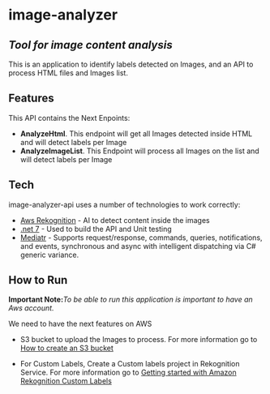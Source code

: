# image-analyzer

## _Tool for image content analysis_ 

This is an application to identify labels detected on Images, and an API to process HTML files and Images list.

## Features

This API contains the Next Enpoints:

- **AnalyzeHtml**. This endpoint will get all Images detected inside HTML and will detect labels per Image
- **AnalyzeImageList**. This Endpoint will process all Images on the list and will detect labels per Image

## Tech

image-analyzer-api uses a number of technologies to work correctly:

- [Aws Rekognition] - AI to detect content inside the images
- [.net 7] - Used to build the API and Unit testing
- [Mediatr] - Supports request/response, commands, queries, notifications, and events, synchronous and async with intelligent dispatching via C# generic variance.

## How to Run

**Important Note:**_To be able to run this application is important to have an Aws account._

We need to have the next features on AWS

- S3 bucket to upload the Images to process. For more information go to [How to create an S3 bucket](https://docs.aws.amazon.com/AmazonS3/latest/userguide/create-bucket-overview.html)
- For Custom Labels, Create a Custom labels project in Rekognition Service. For more information go to [Getting started with Amazon Rekognition Custom Labels](https://docs.aws.amazon.com/rekognition/latest/customlabels-dg/getting-started.html)

   [Aws Rekognition]: <https://aws.amazon.com/rekognition>
   [.net 7]: <https://learn.microsoft.com/en-us/dotnet/core/whats-new/dotnet-7>
   [Mediatr]: <https://github.com/jbogard/MediatR>